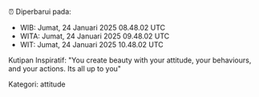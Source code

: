 ⏰ Diperbarui pada:
- WIB: Jumat, 24 Januari 2025 08.48.02 UTC
- WITA: Jumat, 24 Januari 2025 09.48.02 UTC
- WIT: Jumat, 24 Januari 2025 10.48.02 UTC

Kutipan Inspiratif:
"You create beauty with your attitude, your behaviours, and your actions. Its all up to you"


Kategori: attitude

